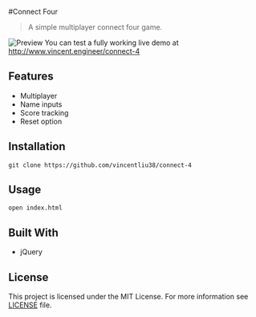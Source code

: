 #Connect Four
>A simple multiplayer connect four game.

![Preview](http://www.vincent.engineer/assets/images/connect4.gif)
You can test a fully working live demo at http://www.vincent.engineer/connect-4

## Features
- Multiplayer
- Name inputs
- Score tracking
- Reset option

## Installation
```git clone https://github.com/vincentliu38/connect-4```

## Usage
```open index.html```

## Built With
- jQuery

## License
This project is licensed under the MIT License. For more information see [LICENSE](https://github.com/vincentliu38/connect-4/blob/gh-pages/LICENSE) file.
